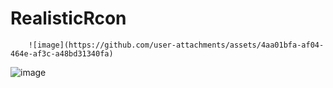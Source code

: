 # RealisticRcon


        ![image](https://github.com/user-attachments/assets/4aa01bfa-af04-464e-af3c-a48bd31340fa)

![image](https://github.com/user-attachments/assets/8545ea41-ff50-4864-b48d-5dc853aa0f99)


